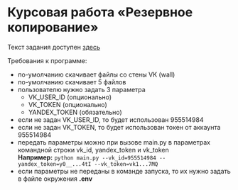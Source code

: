 # Курсовая работа «Резервное копирование»

Текст задания доступен [здесь](https://github.com/netology-code/py-diplom-basic)

Требования к программе:
- по-умолчанию скачивает файлы со стены VK (wall)
- по-умолчанию скачивает 5 файлов
- пользователю нужно задать 3 параметра
  - VK_USER_ID (опционально)
  - VK_TOKEN (опционально)
  - YANDEX_TOKEN (обязательно)
- если не задан VK_USER_ID, то будет использован 955514984
- если не задан VK_TOKEN, то будет использован токен от аккаунта 955514984
- передать параметры можно при вызове main.py в параметрах командной строки vk_id,
yandex_token и vk_token \
**Например:**
```python main.py --vk_id=955514984 --yandex_token=y0__...4tI --vk_token=vk1...7MQ```
- если параметры не переданы в команде запуска, то их нужно задать в файле окружения **.env**
